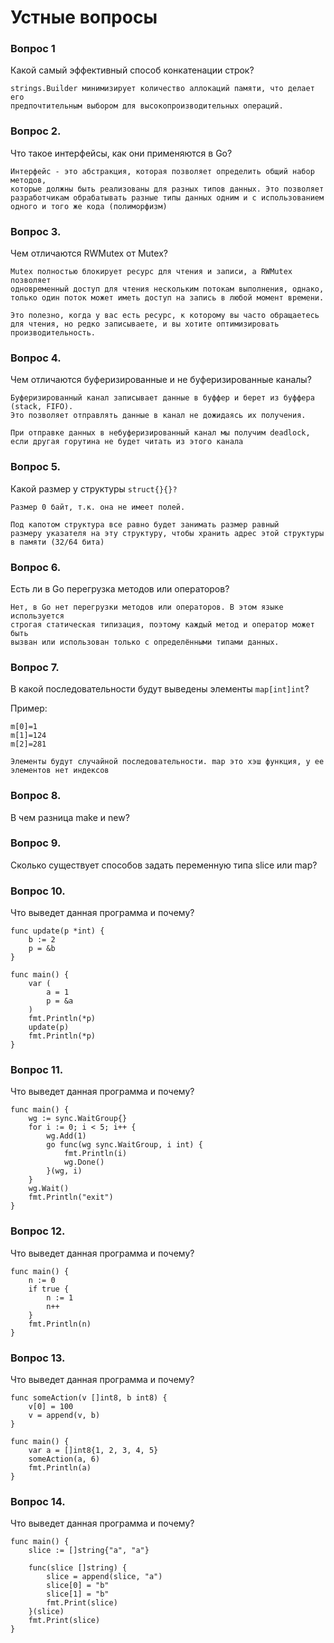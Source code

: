 # Устные вопросы

### Вопрос 1

Какой самый эффективный способ конкатенации строк?

```
strings.Builder минимизирует количество аллокаций памяти, что делает его
предпочтительным выбором для высокопроизводительных операций.
```

### Вопрос 2.

Что такое интерфейсы, как они применяются в Go?

```
Интерфейс - это абстракция, которая позволяет определить общий набор методов,
которые должны быть реализованы для разных типов данных. Это позволяет 
разработчикам обрабатывать разные типы данных одним и с использованием
одного и того же кода (полиморфизм)
```

### Вопрос 3.

Чем отличаются RWMutex от Mutex?

```
Mutex полностью блокирует ресурс для чтения и записи, а RWMutex позволяет
одновременный доступ для чтения нескольким потокам выполнения, однако, 
только один поток может иметь доступ на запись в любой момент времени.

Это полезно, когда у вас есть ресурс, к которому вы часто обращаетесь 
для чтения, но редко записываете, и вы хотите оптимизировать производительность.
```

### Вопрос 4.

Чем отличаются буферизированные и не буферизированные каналы?

```
Буферизированный канал записывает данные в буффер и берет из буффера (stack, FIFO).
Это позволяет отправлять данные в канал не дожидаясь их получения.

При отправке данных в небуферизированный канал мы получим deadlock,
если другая горутина не будет читать из этого канала
```

### Вопрос 5.

Какой размер у структуры `struct{}{}?`

```
Размер 0 байт, т.к. она не имеет полей. 

Под капотом структура все равно будет занимать размер равный
размеру указателя на эту структуру, чтобы хранить адрес этой структуры
в памяти (32/64 бита)
```

### Вопрос 6.

Есть ли в Go перегрузка методов или операторов?

```
Нет, в Go нет перегрузки методов или операторов. В этом языке используется 
строгая статическая типизация, поэтому каждый метод и оператор может быть 
вызван или использован только с определёнными типами данных.
```

### Вопрос 7.

В какой последовательности будут выведены элементы `map[int]int`?

Пример:

```
m[0]=1
m[1]=124
m[2]=281
```

```
Элементы будут случайной последовательности. map это хэш функция, у ее 
элементов нет индексов
```

### Вопрос 8.

В чем разница make и new?

### Вопрос 9.

Сколько существует способов задать переменную типа slice или map?

### Вопрос 10.

Что выведет данная программа и почему?

```
func update(p *int) {
	b := 2
	p = &b
}

func main() {
	var (
		a = 1
		p = &a
	)
	fmt.Println(*p)
	update(p)
	fmt.Println(*p)
}
```

### Вопрос 11.

Что выведет данная программа и почему?

```
func main() {
	wg := sync.WaitGroup{}
	for i := 0; i < 5; i++ {
		wg.Add(1)
		go func(wg sync.WaitGroup, i int) {
			fmt.Println(i)
			wg.Done()
		}(wg, i)
	}
	wg.Wait()
	fmt.Println("exit")
}
```

### Вопрос 12.

Что выведет данная программа и почему?

```
func main() {
	n := 0
	if true {
		n := 1
		n++
	}
	fmt.Println(n)
}
```

### Вопрос 13.

Что выведет данная программа и почему?

```
func someAction(v []int8, b int8) {
	v[0] = 100
	v = append(v, b)
}

func main() {
	var a = []int8{1, 2, 3, 4, 5}
	someAction(a, 6)
	fmt.Println(a)
}
```

### Вопрос 14.

Что выведет данная программа и почему?

```
func main() {
	slice := []string{"a", "a"}

	func(slice []string) {
		slice = append(slice, "a")
		slice[0] = "b"
		slice[1] = "b"
		fmt.Print(slice)
	}(slice)
	fmt.Print(slice)
}
```

